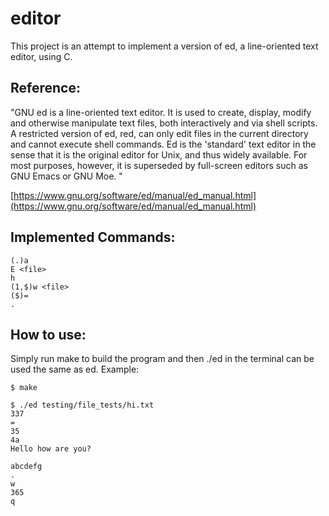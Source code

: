 # editor
This project is an attempt to implement a version of ed, a line-oriented text editor, using C.

## Reference:
"GNU ed is a line-oriented text editor. It is used to create, display, modify and otherwise manipulate text files, both interactively and via shell scripts. A restricted version of ed, red, can only edit files in the current directory and cannot execute shell commands. Ed is the 'standard' text editor in the sense that it is the original editor for Unix, and thus widely available. For most purposes, however, it is superseded by full-screen editors such as GNU Emacs or GNU Moe. "

[https://www.gnu.org/software/ed/manual/ed_manual.html](https://www.gnu.org/software/ed/manual/ed_manual.html)

## Implemented Commands:
```
(.)a
E <file>
h
(1,$)w <file>
($)=
.
```

## How to use:
Simply run make to build the program and then ./ed in the terminal can be used the same as ed.
Example:

```
$ make
```
```
$ ./ed testing/file_tests/hi.txt
337
=
35
4a
Hello how are you?

abcdefg
.
w
365
q
```

